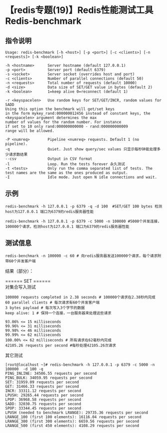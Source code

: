 # 【redis专题(19)】Redis性能测试工具Redis-benchmark



## 指令说明

    Usage: redis-benchmark [-h <host>] [-p <port>] [-c <clients>] [-n <requests]> [-k <boolean>]  
    
    -h <hostname>      Server hostname (default 127.0.0.1)  
    -p <port>          Server port (default 6379)  
    -s <socket>        Server socket (overrides host and port)  
    -c <clients>       Number of parallel connections (default 50)  
    -n <requests>      Total number of requests (default 10000)  
    -d <size>          Data size of SET/GET value in bytes (default 2)  
    -k <boolean>       1=keep alive 0=reconnect (default 1)  
    
    -r <keyspacelen>   Use random keys for SET/GET/INCR, random values for SADD  
    Using this option the benchmark will get/set keys  
    in the form mykey_rand:000000012456 instead of constant keys, the <keyspacelen> argument determines the max  
    number of values for the random number. For instance  
    if set to 10 only rand:000000000000 - rand:000000000009  
    range will be allowed.  
    
    -P <numreq>        Pipeline <numreq> requests. Default 1 (no pipeline).  
    -q                 Quiet. Just show query/sec values 只显示每秒钟能处理多少请求数结果  
    --csv              Output in CSV format  
    -l                 Loop. Run the tests forever 永久测试  
    -t <tests>         Only run the comma separated list of tests. The test names are the same as the ones produced as output.  
    -I                 Idle mode. Just open N idle connections and wait.  
    

## 示例

    redis-benchmark -h 127.0.0.1 -p 6379 -q -d 100  #SET/GET 100 bytes 检测host为127.0.0.1 端口为6379的redis服务器性能
    
    redis-benchmark -h 127.0.0.1 -p 6379 -c 5000 -n 100000 #5000个并发连接，100000个请求，检测host为127.0.0.1 端口为6379的redis服务器性能 
    

## 测试信息

    redis-benchmark -n 100000 -c 60 # 向redis服务器发送100000个请求，每个请求附带60个并发客户端
    

结果（部分）：

====== SET ======   
对集合写入测试

    100000 requests completed in 2.38 seconds # 100000个请求在2.38秒内完成
    60 parallel clients # 每次请求有60个并发客户端
    3 bytes payload # 每次写入3个字节的数据
    keep alive: 1 # 保持一个连接，一台服务器来处理这些请求
    
    93.06% <= 15 milliseconds
    99.96% <= 31 milliseconds
    99.98% <= 46 milliseconds
    99.99% <= 62 milliseconds
    100.00% <= 62 milliseconds # 所有请求在62毫秒内完成
    42105.26 requests per second #每秒处理42105.26次请求
    

其它测试

    [root@localhost ~]# redis-benchmark -h 127.0.0.1 -p 6379 -c 5000 -n 100000  -d 100 -q  
    PING_INLINE: 34506.55 requests per second  
    PING_BULK: 34059.95 requests per second  
    SET: 31959.09 requests per second  
    GET: 31466.33 requests per second  
    INCR: 33311.12 requests per second  
    LPUSH: 29265.44 requests per second  
    LPOP: 36968.58 requests per second  
    SADD: 32030.75 requests per second  
    SPOP: 33344.45 requests per second  
    LPUSH (needed to benchmark LRANGE): 29735.36 requests per second  
    LRANGE_100 (first 100 elements): 16116.04 requests per second  
    LRANGE_300 (first 300 elements): 6659.56 requests per second  
    LRANGE_500 (first 450 elements): 4108.29 requests per second  

